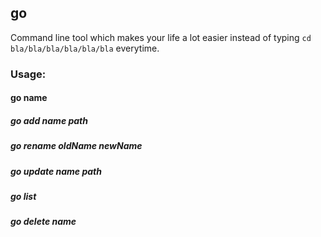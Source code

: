## go

Command line tool which makes your life a lot easier instead of typing 
``` cd bla/bla/bla/bla/bla/bla ``` everytime.

### Usage:

#### go name

##### go add name path
##### go rename oldName newName
##### go update name path
##### go list
##### go delete name